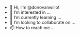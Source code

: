 - 👋 Hi, I’m @donovanwillot
- 👀 I’m interested in ...
- 🌱 I’m currently learning ...
- 💞️ I’m looking to collaborate on ...
- 📫 How to reach me ...

<!---
donovanwillot/donovanwillot is a ✨ special ✨ repository because its `README.md` (this file) appears on your GitHub profile.
You can click the Preview link to take a look at your changes.
--->
